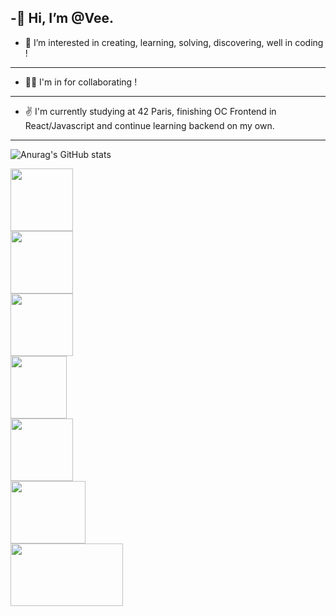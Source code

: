-🖖 Hi, I’m @Vee.
---
- 🤙 I’m interested in creating, learning, solving, discovering, well in coding !
---
- 🤜🤛 I'm in for collaborating !
---
- ✌️ I'm currently studying at 42 Paris, finishing OC Frontend in React/Javascript and continue learning backend on my own.

<!---
vveewwee/vveewwee is a ✨ special ✨ repository because its `README.md` (this file) appears on your GitHub profile.
You can click the Preview link to take a look at your changes.
--->
---
![Anurag's GitHub stats](https://github-readme-stats.vercel.app/api?username=vveewwee&show_icons=true&theme=transparent)

<div style="display:flex; flex-direction:column; text-decoration:none;">
  <a style="text-decoration:none" href="https://www.vim.org/">
   <img alt="" height="100" width="100" onerror="this.style.display='none'" src="https://freepngimg.com/convert-png/76620-unix-like-linux-fallout-vim-free-transparent-image-hq" />
  </a>
  <a style="text-decoration:none;" href="https://www.gnu.org/">
    <img alt="" height="100" width="100" onerror="this.style.display='none'" src="https://encrypted-tbn0.gstatic.com/images?q=tbn:ANd9GcSva3EWX7dRBII2p964rN2RUETXBIW5YEkhRw&usqp=CAU" />
  </a>
  <a style="text-decoration:none;" href="https://www.linux.org/">
   <img alt="" height="100" width="100" onerror="this.style.display='none'" src="https://encrypted-tbn0.gstatic.com/images?q=tbn:ANd9GcQz8-GbcUfs3sWhMdGld66TfKJVQ46YnV5qAw&usqp=CAU" />
  </a>
  <a style="text-decoration:none;" href="https://kremlin.cc/k&r.pdf">
    <img alt="" height="100" width="90" onerror="this.style.display='none'" src="https://encrypted-tbn0.gstatic.com/images?q=tbn:ANd9GcRPL0I6PEl7X_v2uCNwUgundrXBcR9eb58ofA&usqp=CAU" />
  </a>
  <a style="text-decoration:none;" href="https://www.javascript.com/">
    <img alt="" height="100" width="100" onerror="this.style.display='none'" src="https://encrypted-tbn0.gstatic.com/images?q=tbn:ANd9GcRI0Yc2Vb53NLRQ3LTxlHVL920joodyJsucwA&usqp=CAU" />
  </a>
  <a style="text-decoration:none;" href="https://react.dev/">
   <img alt="" height="100" width="120" onerror="this.style.display='none'" src="https://miro.medium.com/v2/resize:fit:1200/1*odW0CyTVxMVt5s3yhjjOhw.png" />
  </a>
  <a style="text-decoration:none;" href="https://www.gnu.org/software/bash/">
    <img alt="" height="100" width="180" onerror="this.style.display='none'" src="https://www.codelivly.com/wp-content/uploads/2023/01/bash.jpg" />
  </a>
</div>
